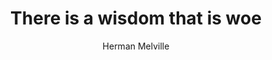 ---
title: There is a wisdom that is woe
dateAdded: 2019-02-10
text: There is a wisdom that is woe; but there is a woe that is madness. And there is a Catskill eagle in some souls that can alike dive down into the blackest gorges, and soar out of them again and become invisible in the sunny spaces. And even if he for ever flies within the gorge, that gorge is in the mountains; so that even in his lowest swoop the mountain eagle is still higher than other birds upon the plain, even though they soar.
author: Herman Melville
source: Moby-Dick
topics:
  - Sadness
  - Wisdom
user: phocks
---